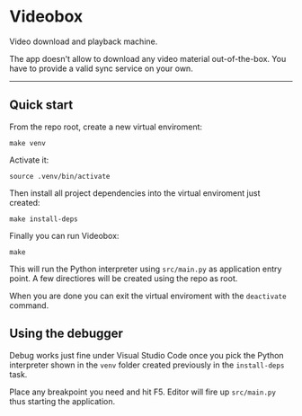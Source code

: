 # Videobox

Video download and playback machine.

The app doesn't allow to download any video material out-of-the-box. You have to provide a valid sync service on your own.

* * *

## Quick start

From the repo root, create a new virtual enviroment: 

`make venv`

Activate it:

`source .venv/bin/activate`

Then install all project dependencies into the virtual enviroment just created:

`make install-deps`

Finally you can run Videobox:

`make`

This will run the Python interpreter using `src/main.py` as application entry point. A few directiores will be created using the repo as root.

When you are done you can exit the virtual enviroment with the `deactivate` command.

## Using the debugger 

Debug works just fine under Visual Studio Code once you pick the Python interpreter shown in the `venv` folder created previously in the `install-deps` task. 

Place any breakpoint you need and hit F5. Editor will fire up `src/main.py` thus starting the application.
